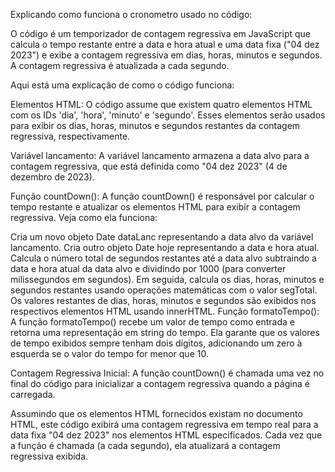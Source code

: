 Explicando como funciona o cronometro usado no código:

O código  é um temporizador de contagem regressiva em JavaScript que calcula o tempo restante entre a data e hora atual e uma data fixa ("04 dez 2023") 
e exibe a contagem regressiva em dias, horas, minutos e segundos. A contagem regressiva é atualizada a cada segundo.

Aqui está uma explicação de como o código funciona:

Elementos HTML:
O código assume que existem quatro elementos HTML com os IDs 'dia', 'hora', 'minuto' e 'segundo'. Esses elementos serão usados para exibir os dias, horas, minutos e 
segundos restantes da contagem regressiva, respectivamente.

Variável lancamento:
A variável lancamento armazena a data alvo para a contagem regressiva, que está definida como "04 dez 2023" (4 de dezembro de 2023).

Função countDown():
A função countDown() é responsável por calcular o tempo restante e atualizar os elementos HTML para exibir a contagem regressiva. Veja como ela funciona:

Cria um novo objeto Date dataLanc representando a data alvo da variável lancamento.
Cria outro objeto Date hoje representando a data e hora atual.
Calcula o número total de segundos restantes até a data alvo subtraindo a data e hora atual da data alvo e dividindo por 1000 (para converter milissegundos em segundos).
Em seguida, calcula os dias, horas, minutos e segundos restantes usando operações matemáticas com o valor segTotal.
Os valores restantes de dias, horas, minutos e segundos são exibidos nos respectivos elementos HTML usando innerHTML.
Função formatoTempo():
A função formatoTempo() recebe um valor de tempo como entrada e retorna uma representação em string do tempo. Ela garante que os valores de tempo exibidos sempre tenham dois
 dígitos, adicionando um zero à esquerda se o valor do tempo for menor que 10.

Contagem Regressiva Inicial:
A função countDown() é chamada uma vez no final do código para inicializar a contagem regressiva quando a página é carregada.

Assumindo que os elementos HTML fornecidos existam no documento HTML, este código exibirá uma contagem regressiva em tempo real para a data fixa "04 dez 2023" nos elementos HTML 
especificados. Cada vez que a função é chamada (a cada segundo), ela atualizará a contagem regressiva exibida.


